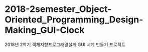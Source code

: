 # 2018-2semester_Object-Oriented_Programming_Design-Making_GUI-Clock
2018년 2학기 객체지향프로그래밍설계 GUI 시계 만들기 프로젝트
